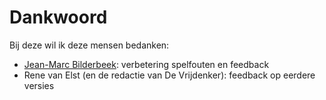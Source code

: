# Dankwoord

Bij deze wil ik deze mensen bedanken:

- [Jean-Marc Bilderbeek](https://www.jmbilderbeek.nl/): verbetering spelfouten en feedback
- Rene van Elst (en de redactie van De Vrijdenker):
  feedback op eerdere versies
